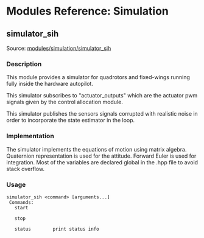 # Modules Reference: Simulation

## simulator_sih
Source: [modules/simulation/simulator_sih](https://github.com/PX4/PX4-Autopilot/tree/release/1.15/src/modules/simulation/simulator_sih)


### Description
This module provides a simulator for quadrotors and fixed-wings running fully
inside the hardware autopilot.

This simulator subscribes to "actuator_outputs" which are the actuator pwm
signals given by the control allocation module.

This simulator publishes the sensors signals corrupted with realistic noise
in order to incorporate the state estimator in the loop.

### Implementation
The simulator implements the equations of motion using matrix algebra.
Quaternion representation is used for the attitude.
Forward Euler is used for integration.
Most of the variables are declared global in the .hpp file to avoid stack overflow.



<a id="simulator_sih_usage"></a>
### Usage
```
simulator_sih <command> [arguments...]
 Commands:
   start

   stop

   status        print status info
```
